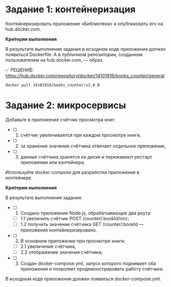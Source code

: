 # Задание 1: контейнеризация

Контейнеризировать приложение «Библиотека» и опубликовать его на hub.docker.com.

**Критерии выполнения**

В результате выполнения задания в исходном коде приложения должен появиться Dockerfile. А в публичном репозитории, созданном пользователем на hub.docker.com, — образ.

:white_check_mark: РЕШЕНИЕ: https://hub.docker.com/repository/docker/14101916/books_counter/general

```Batchfile
docker pull 14101916/books_counter:v1.0.0
```

# Задание 2: микросервисы
Добавьте в приложение счётчик просмотра книг:

- [ ] 1. счётчик увеличивается при каждом просмотре книги,
- [ ] 2. за хранение значения счётчика отвечает отдельное приложение,
- [ ] 3. данные счётчика хранятся на диске и переживают рестарт приложения или контейнера.

Используйте docker-compose для разработки приложения в контейнере.

**Критерии выполнения**

В результате выполнения задания:
- [ ] 1. Создано приложение Node.js, обрабатывающее два роута:
    - [ ] 1.1 увеличить счётчик POST /counter/:bookId/incr;
    - [ ] 1.2 получить значение счётчика GET /counter/:bookId — приложение контейнеризировано.
- [ ] 2. В основном приложении при просмотре книги:
    - [ ] 2.1 увеличение счётчика,
    - [ ] 2.2 отображение значения счётчика;
- [ ] 3. Создан docker-compose.yml, запуск которого поднимает оба приложения и позволяет продемонстрировать работу счётчика.

В исходном коде приложения должен появиться docker-compose.yml.